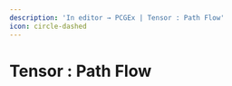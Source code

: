 ```yaml
---
description: 'In editor → PCGEx | Tensor : Path Flow'
icon: circle-dashed
---
```


# Tensor : Path Flow

